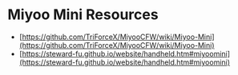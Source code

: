 # Miyoo Mini Resources
- [https://github.com/TriForceX/MiyooCFW/wiki/Miyoo-Mini](https://github.com/TriForceX/MiyooCFW/wiki/Miyoo-Mini)
- [https://steward-fu.github.io/website/handheld.htm#miyoomini](https://steward-fu.github.io/website/handheld.htm#miyoomini)
